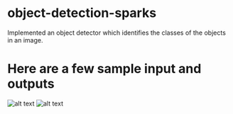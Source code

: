 # object-detection-sparks
Implemented an object detector which identifies the classes of the objects in an image.
# Here are a few sample input and outputs
![alt text](https://c2.staticflickr.com/7/6118/6370710013_cb6b0270d3_o.jpg)
![alt text](https://i.ibb.co/ZGQ37Ft/download.png)


